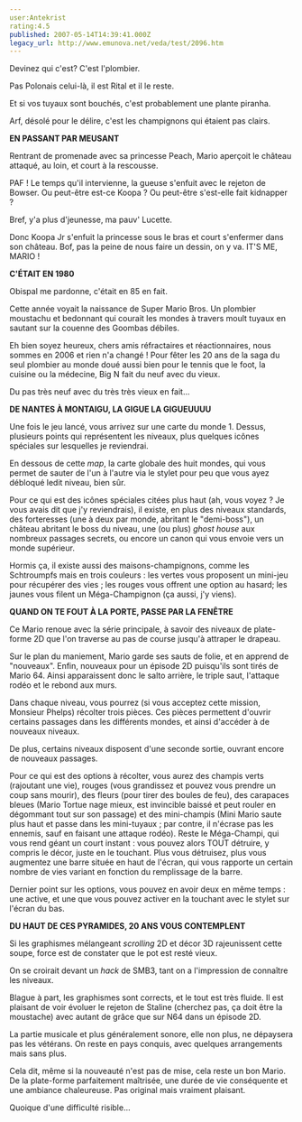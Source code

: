 ```yaml
---
user:Antekrist
rating:4.5
published: 2007-05-14T14:39:41.000Z
legacy_url: http://www.emunova.net/veda/test/2096.htm
---
```

Devinez qui c'est? C'est l'plombier.  

Pas Polonais celui-là, il est Rital et il le reste.  

Et si vos tuyaux sont bouchés, c'est probablement une plante piranha.  

Arf, désolé pour le délire, c'est les champignons qui étaient pas clairs.  

  

**EN PASSANT PAR MEUSANT**  

Rentrant de promenade avec sa princesse Peach, Mario aperçoit le château attaqué, au loin, et court à la rescousse.  

PAF ! Le temps qu'il intervienne, la gueuse s'enfuit avec le rejeton de Bowser. Ou peut-être est-ce Koopa ? Ou peut-être s'est-elle fait kidnapper ?  

Bref, y'a plus d'jeunesse, ma pauv' Lucette.  

  

Donc Koopa Jr s'enfuit la princesse sous le bras et court s'enfermer dans son château. Bof, pas la peine de nous faire un dessin, on y va. IT'S ME, MARIO !  

  

**C'ÉTAIT EN 1980**  

Obispal me pardonne, c'était en 85 en fait.  

Cette année voyait la naissance de Super Mario Bros. Un plombier moustachu et bedonnant qui courait les mondes à travers moult tuyaux en sautant sur la couenne des Goombas débiles.  

Eh bien soyez heureux, chers amis réfractaires et réactionnaires, nous sommes en 2006 et rien n'a changé ! Pour fêter les 20 ans de la saga du seul plombier au monde doué aussi bien pour le tennis que le foot, la cuisine ou la médecine, Big N fait du neuf avec du vieux.  

Du pas très neuf avec du très très vieux en fait...  

  

**DE NANTES À MONTAIGU, LA GIGUE LA GIGUEUUUU**  

Une fois le jeu lancé, vous arrivez sur une carte du monde 1\. Dessus, plusieurs points qui représentent les niveaux, plus quelques icônes spéciales sur lesquelles je reviendrai.  

En dessous de cette _map_, la carte globale des huit mondes, qui vous permet de sauter de l'un à l'autre via le stylet pour peu que vous ayez débloqué ledit niveau, bien sûr.  

Pour ce qui est des icônes spéciales citées plus haut (ah, vous voyez ? Je vous avais dit que j'y reviendrais), il existe, en plus des niveaux standards, des forteresses (une à deux par monde, abritant le "demi-boss"), un château abritant le boss du niveau, une (ou plus) _ghost house_ aux nombreux passages secrets, ou encore un canon qui vous envoie vers un monde supérieur.  

Hormis ça, il existe aussi des maisons-champignons, comme les Schtroumpfs mais en trois couleurs : les vertes vous proposent un mini-jeu pour récupérer des vies ; les rouges vous offrent une option au hasard; les jaunes vous filent un Méga-Champignon (ça aussi, j'y viens).  

  

**QUAND ON TE FOUT À LA PORTE, PASSE PAR LA FENÊTRE**  

Ce Mario renoue avec la série principale, à savoir des niveaux de plate-forme 2D que l'on traverse au pas de course jusqu'à attraper le drapeau.  

Sur le plan du maniement, Mario garde ses sauts de folie, et en apprend de "nouveaux". Enfin, nouveaux pour un épisode 2D puisqu'ils sont tirés de Mario 64\. Ainsi apparaissent donc le salto arrière, le triple saut, l'attaque rodéo et le rebond aux murs.  

Dans chaque niveau, vous pourrez (si vous acceptez cette mission, Monsieur Phelps) récolter trois pièces. Ces pièces permettent d'ouvrir certains passages dans les différents mondes, et ainsi d'accéder à de nouveaux niveaux.  

De plus, certains niveaux disposent d'une seconde sortie, ouvrant encore de nouveaux passages.  

Pour ce qui est des options à récolter, vous aurez des champis verts (rajoutant une vie), rouges (vous grandissez et pouvez vous prendre un coup sans mourir), des fleurs (pour tirer des boules de feu), des carapaces bleues (Mario Tortue nage mieux, est invincible baissé et peut rouler en dégommant tout sur son passage) et des mini-champis (Mini Mario saute plus haut et passe dans les mini-tuyaux ; par contre, il n'écrase pas les ennemis, sauf en faisant une attaque rodéo). Reste le Méga-Champi, qui vous rend géant un court instant : vous pouvez alors TOUT détruire, y compris le décor, juste en le touchant. Plus vous détruisez, plus vous augmentez une barre située en haut de l'écran, qui vous rapporte un certain nombre de vies variant en fonction du remplissage de la barre.  

Dernier point sur les options, vous pouvez en avoir deux en même temps : une active, et une que vous pouvez activer en la touchant avec le stylet sur l'écran du bas.  

  

**DU HAUT DE CES PYRAMIDES, 20 ANS VOUS CONTEMPLENT**  

Si les graphismes mélangeant _scrolling_ 2D et décor 3D rajeunissent cette soupe, force est de constater que le pot est resté vieux.  

On se croirait devant un _hack_ de SMB3, tant on a l'impression de connaître les niveaux.  

Blague à part, les graphismes sont corrects, et le tout est très fluide. Il est plaisant de voir évoluer le rejeton de Staline (cherchez pas, ça doit être la moustache) avec autant de grâce que sur N64 dans un épisode 2D.  

La partie musicale et plus généralement sonore, elle non plus, ne dépaysera pas les vétérans. On reste en pays conquis, avec quelques arrangements mais sans plus.  

Cela dit, même si la nouveauté n'est pas de mise, cela reste un bon Mario. De la plate-forme parfaitement maîtrisée, une durée de vie conséquente et une ambiance chaleureuse. Pas original mais vraiment plaisant.  

Quoique d'une difficulté risible...